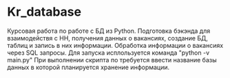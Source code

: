 # Kr_database

Курсовая работа по работе с БД из Python. Подготовка бэкэнда для взаимодействя с HH, получения данных о вакансиях,
создание БД, таблиц и запись в них информации. Обработка информации о вакансиях через SQL запросы.
Для запуска исплользуется команда "python -v main.py" При выполнении скрипта по требуется ввести название
базы данных в которой планируется хранение информации.